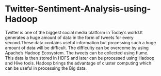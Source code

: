 # Twitter-Sentiment-Analysis-using-Hadoop
Twitter is one of the biggest social media platform in Today’s world.It generates a huge  amount of data in the form of tweets for every second.These data contains useful  information but processing such a huge amount of data will be difficult. The difficulty can  be overcome by using Apache’s Hadoop Ecosystem. The tweets can be collected using  flume. This data is then stored in HDFS and later can be processed using Hadoop and Hive  tools. Hadoop brings the advantage of cluster computing which can be useful in processing  the Big data.
